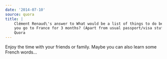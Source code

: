 ```yaml
---
date: '2014-07-10'
source: quora
title: |
    Clément Renaud\'s answer to What would be a list of things to do before
    you go to France for 3 months? (Apart from usual passport/visa stuff) -
    Quora
---
```


Enjoy the time with your friends or family. Maybe you can also learn
some French words\...
